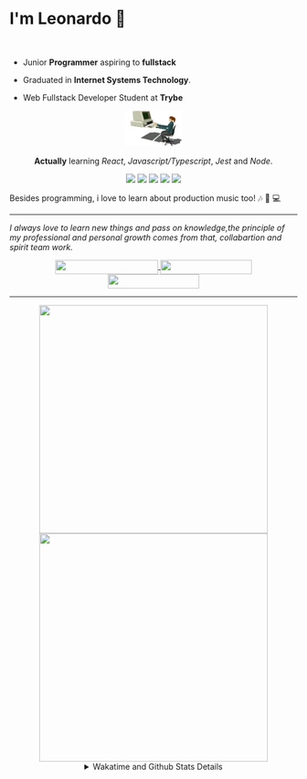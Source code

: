 # I'm Leonardo 🌈
<p align="center">
<img src="https://upload.wikimedia.org/wikipedia/en/thumb/0/05/Flag_of_Brazil.svg/1200px-Flag_of_Brazil.svg.png" width=20 height=15 / >
<img src="https://upload.wikimedia.org/wikipedia/commons/2/2b/Bandeira_do_estado_de_S%C3%A3o_Paulo.svg" width=20 height=15 / >
</p>

- Junior <b>Programmer</b> aspiring to <b>fullstack</b>

- Graduated in <b>Internet Systems Technology</b>.

- Web Fullstack Developer Student at <b>Trybe</b>

<div align="center">

<img src="./img/computer.gif" width="100px">

**Actually** learning _React_, _Javascript/Typescript_, _Jest_ and  _Node_. 

</div>
       
<p align="center">
<img src="https://badges.aleen42.com/src/react.svg">
<img src="https://badges.aleen42.com/src/javascript.svg">
<img src="https://badges.aleen42.com/src/typescript.svg">
<img src="https://badges.aleen42.com/src/jest_1.svg">
<img src="https://badges.aleen42.com/src/node.svg">
<br>
</p>

Besides programming, i love to learn about production music too! :notes: :musical_keyboard: :computer:

* * *

<i>I always love to learn new things and pass on knowledge,the principle of my professional and personal growth comes from that, collabartion and spirit team work.</i><br>

<div align="center">
       
<a href="https://www.linkedin.com/in/lcds90/">
  <img align="center" src="https://img.shields.io/static/v1?logo=linkedin&label=linkedin&message=lcds90&color=blue&style=for-the-badge" height=25 width=180/>
</a>
<a href="http://lcds.me">
  <img align="center" src="https://img.shields.io/static/v1?&label=Portflio&message=site&color=green&style=for-the-badge" height=25 width=160/>
</a>
<a href="mailto:lcds90@gmail.com">
  <img align="center" src="https://img.shields.io/static/v1?&logo=gmail&label=Send&message=Email&color=red&style=for-the-badge" height=25 width=160/>
</a>
       
</div>

* * *

<div align="center">
<a href="https://github.com/lcds90/">
  <img align="center" src="https://github-readme-stats.vercel.app/api/top-langs/?username=lcds90&langs_count=10&theme=gruvbox&layout=compact&include_all_commits=true" height="400px" width="400px"/>
</a>
<a href="https://wakatime.com/@lcds90">
  <img align="center" src="https://github-readme-stats.vercel.app/api/wakatime?username=lcds90&theme=gruvbox&layout=compact" height="400px" width="400px"/>
</a>
       
<details>
       <summary>Wakatime and Github Stats Details</summary>
       <div align="justify">
              
<!--START_SECTION:waka-->
![Profile Views](http://img.shields.io/badge/Profile%20Views-63-blue)

**🐱 My Github Data** 

> 🏆 577 Contributions in the Year 2021
 > 
> 📦 526.5 kB Used in Github's Storage 
 > 
> 💼 Opted to Hire
 > 
> 📜 48 Public Repositories 
 > 
> 🔑 35 Private Repositories  
 > 
**I'm a Night 🦉** 

```text
🌞 Morning    82 commits     ███░░░░░░░░░░░░░░░░░░░░░░   15.47% 
🌆 Daytime    150 commits    ███████░░░░░░░░░░░░░░░░░░   28.3% 
🌃 Evening    165 commits    ███████░░░░░░░░░░░░░░░░░░   31.13% 
🌙 Night      133 commits    ██████░░░░░░░░░░░░░░░░░░░   25.09%

```
📅 **I'm Most Productive on Saturday** 

```text
Monday       82 commits     ███░░░░░░░░░░░░░░░░░░░░░░   15.47% 
Tuesday      76 commits     ███░░░░░░░░░░░░░░░░░░░░░░   14.34% 
Wednesday    47 commits     ██░░░░░░░░░░░░░░░░░░░░░░░   8.87% 
Thursday     40 commits     ██░░░░░░░░░░░░░░░░░░░░░░░   7.55% 
Friday       67 commits     ███░░░░░░░░░░░░░░░░░░░░░░   12.64% 
Saturday     111 commits    █████░░░░░░░░░░░░░░░░░░░░   20.94% 
Sunday       107 commits    █████░░░░░░░░░░░░░░░░░░░░   20.19%

```


📊 **This Week I Spent My Time On** 

```text
⌚︎ Time Zone: America/Sao_Paulo

💬 Programming Languages: 
JavaScript               11 hrs 51 mins      ███████████░░░░░░░░░░░░░░   46.87% 
JSX                      7 hrs 33 mins       ███████░░░░░░░░░░░░░░░░░░   29.84% 
CSS                      1 hr 49 mins        █░░░░░░░░░░░░░░░░░░░░░░░░   7.23% 
Markdown                 1 hr 42 mins        █░░░░░░░░░░░░░░░░░░░░░░░░   6.76% 
TypeScript               1 hr 5 mins         █░░░░░░░░░░░░░░░░░░░░░░░░   4.28%

🔥 Editors: 
VS Code                  25 hrs 18 mins      █████████████████████████   100.0%

🐱‍💻 Projects: 
trybe-cronometer         7 hrs 19 mins       ███████░░░░░░░░░░░░░░░░░░   28.91% 
project-movie-card-librar4 hrs 52 mins       ████░░░░░░░░░░░░░░░░░░░░░   19.26% 
sd-013-a-project-movie-ca4 hrs 27 mins       ████░░░░░░░░░░░░░░░░░░░░░   17.65% 
sd-013-a-project-movie-ca1 hr 41 mins        █░░░░░░░░░░░░░░░░░░░░░░░░   6.67% 
trybe-course             1 hr 28 mins        █░░░░░░░░░░░░░░░░░░░░░░░░   5.86%

💻 Operating System: 
Linux                    25 hrs 18 mins      █████████████████████████   100.0%

```

**I Mostly Code in JavaScript** 

```text
JavaScript               27 repos            ████████░░░░░░░░░░░░░░░░░   34.62% 
TypeScript               15 repos            ████░░░░░░░░░░░░░░░░░░░░░   19.23% 
HTML                     14 repos            ████░░░░░░░░░░░░░░░░░░░░░   17.95% 
CSS                      6 repos             ██░░░░░░░░░░░░░░░░░░░░░░░   7.69% 
PHP                      5 repos             █░░░░░░░░░░░░░░░░░░░░░░░░   6.41%

```


**Timeline**

![Chart not found](https://raw.githubusercontent.com/lcds90/lcds90/main/charts/bar_graph.png) 


 Last Updated on 08/08/2021
<!--END_SECTION:waka-->
              
              
   </div>
</details>
       
       
</div>
